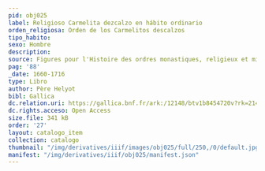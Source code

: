 ```yaml
---
pid: obj025
label: Religioso Carmelita dezcalzo en hábito ordinario
orden_religiosa: Orden de los Carmelitos descalzos
tipo_habito: 
sexo: Hombre
description: 
source: Figures pour l'Histoire des ordres monastiques, religieux et militaires
pag: '88'
_date: 1660-1716
type: Libro
author: Père Helyot
bibl: Gallica
dc.relation.uri: https://gallica.bnf.fr/ark:/12148/btv1b8454720v?rk=21459;3
dc.rights.acceso: Open Access
size.file: 341 kB
order: '27'
layout: catalogo_item
collection: catalogo
thumbnail: "/img/derivatives/iiif/images/obj025/full/250,/0/default.jpg"
manifest: "/img/derivatives/iiif/obj025/manifest.json"
---
```

